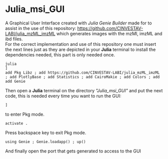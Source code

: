# Julia_msi_GUI<br />
A Graphical User Interface created with <i>Julia Genie Builder</i> made for to assist in the use of this repository: https://github.com/CINVESTAV-LABI/julia_mzML_imzML which generates images with the mzMl, imzML and ibd files.<br />
For the correct implementation and use of this repository one must insert the next lines just as they are depicted in your <b>Julia</b> terminal to install the dependencies needed, this part is only needed once. <br />
```
julia
]
add Pkg Libz ; add https://github.com/CINVESTAV-LABI/julia_mzML_imzML ; add PlotlyBase ; add Statistics ; add CairoMakie ; add Colors ; add
add Genie
```
Then open a <b>Julia</b> terminal on the directory <i>"Julia_msi_GUI"</i> and put the next code, this is needed every time you want to run the GUI: <br />
```
]
```
to enter Pkg mode.
```
activate .
```
Press backspace key to exit Pkg mode.
```
using Genie ; Genie.loadapp() ; up()
```
And finally open the port that gets generated to access to the GUI<br />
